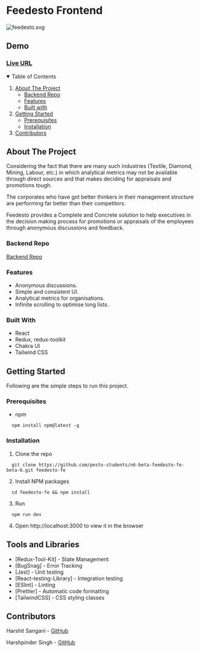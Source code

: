 # Feedesto Frontend

![feedesto.svg](https://feedesto.com/feedesto-logo.png)

## Demo

### [Live URL](https://feedesto.com)

<!-- TABLE OF CONTENTS -->
<details open="open">
  <summary>Table of Contents</summary>
  <ol>
    <li>
      <a href="#about-the-project">About The Project</a>
      <ul>
        <li><a href="#backend-repo">Backend Repo</a></li>
        <li><a href="#features">Features</a></li>
        <li><a href="#built-with">Built with</a></li>
      </ul>
    </li>
    <li>
      <a href="#getting-started">Getting Started</a>
      <ul>
        <li><a href="#prerequisites">Prerequisites</a></li>
        <li><a href="#installation">Installation</a></li>
      </ul>
    </li>
    <li><a href="#contributors">Contributors</a></li>
  </ol>
</details>

## About The Project

Considering the fact that there are many such industries (Textile, Diamond, Mining, Labour, etc.) in which analytical metrics may not be available through direct sources and that makes deciding for appraisals and promotions tough.

The corporates who have got better thinkers in their management structure are performing far better than their competitors.

Feedesto provides a Complete and Concrete solution to help executives in the decision making process for promotions or appraisals of the employees through anonymous discussions and feedback.

### Backend Repo

[Backend Repo](https://github.com/pesto-students/n6-beta-feedesto-be-beta-6)

### Features

-   Anonymous discussions.
-   Simple and consistent UI.
-   Analytical metrics for organisations.
-   Infinite scrolling to optimise long lists.

### Built With

-   React
-   Redux, redux-toolkit
-   Chakra UI
-   Tailwind CSS

## Getting Started

Following are the simple steps to run this project.

### Prerequisites

-   npm

```
  npm install npm@latest -g
```

### Installation

1. Clone the repo

```
  git clone https://github.com/pesto-students/n6-beta-feedesto-fe-beta-6.git feedesto-fe
```

2. Install NPM packages

```
  cd feedesto-fe && npm install
```

3. Run

```
  npm run dev
```

4. Open http://localhost:3000 to view it in the browser

## Tools and Libraries

-   [Redux-Tool-Kit] - State Management
-   [BugSnag] - Error Tracking
-   [Jest] - Unit testing
-   [React-testing-Library] - Integration testing
-   [ESlint] - Linting
-   [Prettier] - Automatic code formatting
-   [TailwindCSS] - CSS styling classes

## Contributors

Harshit Sangani - [GitHub](https://github.com/dev-deepak-rawat)

Harshpinder Singh - [GitHub](https://github.com/harisrahman)
